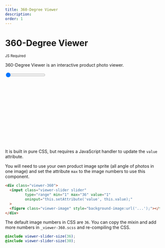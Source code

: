 ```yaml
---
title: 360-Degree Viewer
description: 
order: 1
---
```


# 360-Degree Viewer

<small class="label label-secondary">JS Required</small>

360-Degree Viewer is an interactive product photo viewer.

<div class="vp-raw docs-demo columns">
  <div class="column col-12">
    <div class="viewer-360">
      <input class="viewer-slider slider"
        type="range" min="1" max="36" value="1"
        @input="event => event.target.setAttribute('value', event.target.value)"
      >
      <figure class="viewer-image" style="background-image:url('https://i.loli.net/2018/11/25/5bfa45b4b3f27.jpg');padding-bottom:37.5%;width:100%;"></figure>
    </div>
  </div>
</div>

It is built in pure CSS, but requires a JavaScript handler to update the `value` attribute.

You will need to use your own product image sprite (all angle of photos in one image) and set the attribute `max` to the image numbers to use this component.

```html
<div class="viewer-360">
  <input class="viewer-slider slider"
         type="range" min="1" max="36" value="1"
         oninput="this.setAttribute('value', this.value);"
  >
  <figure class="viewer-image" style="background-image:url('...');"></figure>
</div>
```

The default image numbers in CSS are `36`. You can copy the mixin and add more numbers in `_viewer-360.scss` and re-compiling the CSS.

```scss
@include viewer-slider-size(36);
@include viewer-slider-size(30);
```

<!-- @see https://github.com/spectre-org/spectre-docs/issues/17 -->
